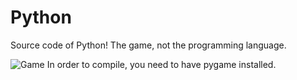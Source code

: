 # Python
 Source code of Python! The game, not the programming language.

![Game](https://postimg.cc/9RLSQP4t)
In order to compile, you need to have pygame installed.

